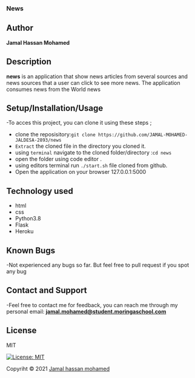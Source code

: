 ### News

## Author

**Jamal Hassan Mohamed**

## Description
**news** is an application that show news articles from several sources and news sources that a user can click to see more news. The application consumes news from the  World news


## Setup/Installation/Usage

-To acces this project, you can clone it using these steps ; 

* clone the reposisitory:```git clone https://github.com/JAMAL-MOHAMED-JALDESA-2893/news```
* `Extract` the cloned file in the directory you cloned it.
* using `terminal` navigate to the cloned folder/directory :`cd news`
* open the folder using code editor .
* using editors terminal run ```./start.sh``` file cloned from github.
* Open the application on your browser 127.0.0.1:5000

## Technology used
* html
* css
* Python3.8
* Flask
* Heroku

## Known Bugs

-Not experienced any bugs so far. But feel free to pull request  if you spot any bug

## Contact and Support

-Feel free to contact me for feedback, you can reach me through my personal email:
  **jamal.mohamed@student.moringaschool.com**
 
## License

MIT

[![License: MIT](https://img.shields.io/badge/License-MIT-yellow.svg)](LICENSE)

Copyriht © 2021  [Jamal hassan mohamed](https://github.com/JAMAL-MOHAMED-JALDESA-2893)